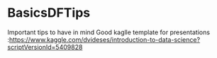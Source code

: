 # BasicsDFTips
Important tips to have in mind 
Good kaglle template for presentations :https://www.kaggle.com/dvideses/introduction-to-data-science?scriptVersionId=5409828
